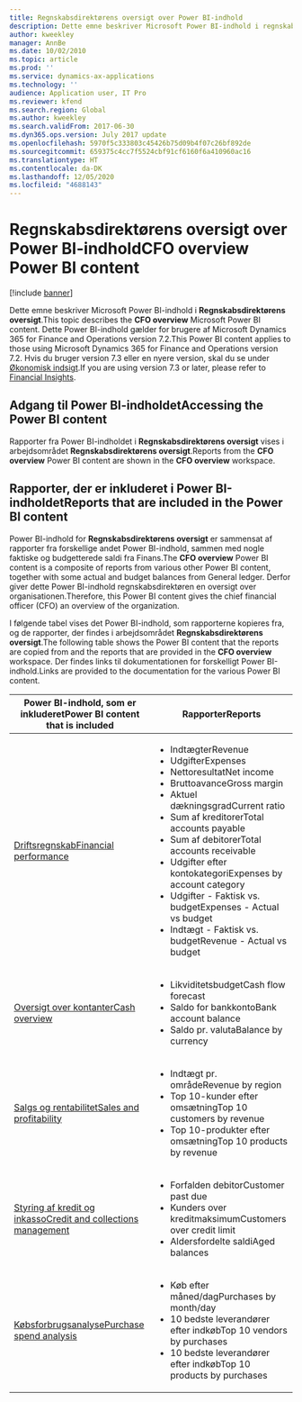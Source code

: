 ```yaml
---
title: Regnskabsdirektørens oversigt over Power BI-indhold
description: Dette emne beskriver Microsoft Power BI-indhold i regnskabsdirektørens oversigt.
author: kweekley
manager: AnnBe
ms.date: 10/02/2010
ms.topic: article
ms.prod: ''
ms.service: dynamics-ax-applications
ms.technology: ''
audience: Application user, IT Pro
ms.reviewer: kfend
ms.search.region: Global
ms.author: kweekley
ms.search.validFrom: 2017-06-30
ms.dyn365.ops.version: July 2017 update
ms.openlocfilehash: 5970f5c333803c45426b75d09b4f07c26bf892de
ms.sourcegitcommit: 659375c4cc7f5524cbf91cf6160f6a410960ac16
ms.translationtype: HT
ms.contentlocale: da-DK
ms.lasthandoff: 12/05/2020
ms.locfileid: "4688143"
---
```

# <a name="cfo-overview-power-bi-content"></a><span data-ttu-id="c4161-103">Regnskabsdirektørens oversigt over Power BI-indhold</span><span class="sxs-lookup"><span data-stu-id="c4161-103">CFO overview Power BI content</span></span>

[!include [banner](../includes/banner.md)] 

<span data-ttu-id="c4161-104">Dette emne beskriver Microsoft Power BI-indhold i **Regnskabsdirektørens oversigt**.</span><span class="sxs-lookup"><span data-stu-id="c4161-104">This topic describes the **CFO overview** Microsoft Power BI content.</span></span> <span data-ttu-id="c4161-105">Dette Power BI-indhold gælder for brugere af Microsoft Dynamics 365 for Finance and Operations version 7.2.</span><span class="sxs-lookup"><span data-stu-id="c4161-105">This Power BI content applies to those using Microsoft Dynamics 365 for Finance and Operations version 7.2.</span></span> <span data-ttu-id="c4161-106">Hvis du bruger version 7.3 eller en nyere version, skal du se under [Økonomisk indsigt](financial-insights.md).</span><span class="sxs-lookup"><span data-stu-id="c4161-106">If you are using version 7.3 or later, please refer to [Financial Insights](financial-insights.md).</span></span>

## <a name="accessing-the-power-bi-content"></a><span data-ttu-id="c4161-107">Adgang til Power BI-indholdet</span><span class="sxs-lookup"><span data-stu-id="c4161-107">Accessing the Power BI content</span></span>

<span data-ttu-id="c4161-108">Rapporter fra Power BI-indholdet i **Regnskabsdirektørens oversigt** vises i arbejdsområdet **Regnskabsdirektørens oversigt**.</span><span class="sxs-lookup"><span data-stu-id="c4161-108">Reports from the **CFO overview** Power BI content are shown in the **CFO overview** workspace.</span></span>

## <a name="reports-that-are-included-in-the-power-bi-content"></a><span data-ttu-id="c4161-109">Rapporter, der er inkluderet i Power BI-indholdet</span><span class="sxs-lookup"><span data-stu-id="c4161-109">Reports that are included in the Power BI content</span></span>
<span data-ttu-id="c4161-110">Power BI-indhold for **Regnskabsdirektørens oversigt** er sammensat af rapporter fra forskellige andet Power BI-indhold, sammen med nogle faktiske og budgetterede saldi fra Finans.</span><span class="sxs-lookup"><span data-stu-id="c4161-110">The **CFO overview** Power BI content is a composite of reports from various other Power BI content, together with some actual and budget balances from General ledger.</span></span> <span data-ttu-id="c4161-111">Derfor giver dette Power BI-indhold regnskabsdirektøren en oversigt over organisationen.</span><span class="sxs-lookup"><span data-stu-id="c4161-111">Therefore, this Power BI content gives the chief financial officer (CFO) an overview of the organization.</span></span>

<span data-ttu-id="c4161-112">I følgende tabel vises det Power BI-indhold, som rapporterne kopieres fra, og de rapporter, der findes i arbejdsområdet **Regnskabsdirektørens oversigt**.</span><span class="sxs-lookup"><span data-stu-id="c4161-112">The following table shows the Power BI content that the reports are copied from and the reports that are provided in the **CFO overview** workspace.</span></span> <span data-ttu-id="c4161-113">Der findes links til dokumentationen for forskelligt Power BI-indhold.</span><span class="sxs-lookup"><span data-stu-id="c4161-113">Links are provided to the documentation for the various Power BI content.</span></span>

| <span data-ttu-id="c4161-114">Power BI-indhold, som er inkluderet</span><span class="sxs-lookup"><span data-stu-id="c4161-114">Power BI content that is included</span></span> | <span data-ttu-id="c4161-115">Rapporter</span><span class="sxs-lookup"><span data-stu-id="c4161-115">Reports</span></span> |
|-----------------------------------|---------|
| [<span data-ttu-id="c4161-116">Driftsregnskab</span><span class="sxs-lookup"><span data-stu-id="c4161-116">Financial performance</span></span>](financial-performance-power-bi-content-pack.md) | <ul><li><span data-ttu-id="c4161-117">Indtægter</span><span class="sxs-lookup"><span data-stu-id="c4161-117">Revenue</span></span></li><li><span data-ttu-id="c4161-118">Udgifter</span><span class="sxs-lookup"><span data-stu-id="c4161-118">Expenses</span></span></li><li><span data-ttu-id="c4161-119">Nettoresultat</span><span class="sxs-lookup"><span data-stu-id="c4161-119">Net income</span></span></li><li><span data-ttu-id="c4161-120">Bruttoavance</span><span class="sxs-lookup"><span data-stu-id="c4161-120">Gross margin</span></span></li><li><span data-ttu-id="c4161-121">Aktuel dækningsgrad</span><span class="sxs-lookup"><span data-stu-id="c4161-121">Current ratio</span></span></li><li><span data-ttu-id="c4161-122">Sum af kreditorer</span><span class="sxs-lookup"><span data-stu-id="c4161-122">Total accounts payable</span></span></li><li><span data-ttu-id="c4161-123">Sum af debitorer</span><span class="sxs-lookup"><span data-stu-id="c4161-123">Total accounts receivable</span></span></li><li><span data-ttu-id="c4161-124">Udgifter efter kontokategori</span><span class="sxs-lookup"><span data-stu-id="c4161-124">Expenses by account category</span></span></li><li><span data-ttu-id="c4161-125">Udgifter - Faktisk vs. budget</span><span class="sxs-lookup"><span data-stu-id="c4161-125">Expenses - Actual vs budget</span></span></li><li><span data-ttu-id="c4161-126">Indtægt - Faktisk vs. budget</span><span class="sxs-lookup"><span data-stu-id="c4161-126">Revenue - Actual vs budget</span></span></li></ul> |
| [<span data-ttu-id="c4161-127">Oversigt over kontanter</span><span class="sxs-lookup"><span data-stu-id="c4161-127">Cash overview</span></span>](../../../finance/cash-bank-management/Cash-Overview-Power-BI-content.md) | <ul><li><span data-ttu-id="c4161-128">Likviditetsbudget</span><span class="sxs-lookup"><span data-stu-id="c4161-128">Cash flow forecast</span></span></li><li><span data-ttu-id="c4161-129">Saldo for bankkonto</span><span class="sxs-lookup"><span data-stu-id="c4161-129">Bank account balance</span></span></li><li><span data-ttu-id="c4161-130">Saldo pr. valuta</span><span class="sxs-lookup"><span data-stu-id="c4161-130">Balance by currency</span></span></li></ul> |
| [<span data-ttu-id="c4161-131">Salgs og rentabilitet</span><span class="sxs-lookup"><span data-stu-id="c4161-131">Sales and profitability</span></span>](sales-profitability-performance-content-pack.md) | <ul><li><span data-ttu-id="c4161-132">Indtægt pr. område</span><span class="sxs-lookup"><span data-stu-id="c4161-132">Revenue by region</span></span></li><li><span data-ttu-id="c4161-133">Top 10-kunder efter omsætning</span><span class="sxs-lookup"><span data-stu-id="c4161-133">Top 10 customers by revenue</span></span></li><li><span data-ttu-id="c4161-134">Top 10-produkter efter omsætning</span><span class="sxs-lookup"><span data-stu-id="c4161-134">Top 10 products by revenue</span></span></li></ul> |
| [<span data-ttu-id="c4161-135">Styring af kredit og inkasso</span><span class="sxs-lookup"><span data-stu-id="c4161-135">Credit and collections management</span></span>](../../../finance/accounts-receivable/credit-collections-power-bi.md) | <ul><li><span data-ttu-id="c4161-136">Forfalden debitor</span><span class="sxs-lookup"><span data-stu-id="c4161-136">Customer past due</span></span></li><li><span data-ttu-id="c4161-137">Kunders over kreditmaksimum</span><span class="sxs-lookup"><span data-stu-id="c4161-137">Customers over credit limit</span></span></li><li><span data-ttu-id="c4161-138">Aldersfordelte saldi</span><span class="sxs-lookup"><span data-stu-id="c4161-138">Aged balances</span></span></li></ul> |
| [<span data-ttu-id="c4161-139">Købsforbrugsanalyse</span><span class="sxs-lookup"><span data-stu-id="c4161-139">Purchase spend analysis</span></span>](../../../finance/accounts-receivable/credit-collections-power-bi.md) | <ul><li><span data-ttu-id="c4161-140">Køb efter måned/dag</span><span class="sxs-lookup"><span data-stu-id="c4161-140">Purchases by month/day</span></span></li><li><span data-ttu-id="c4161-141">10 bedste leverandører efter indkøb</span><span class="sxs-lookup"><span data-stu-id="c4161-141">Top 10 vendors by purchases</span></span></li><li><span data-ttu-id="c4161-142">10 bedste leverandører efter indkøb</span><span class="sxs-lookup"><span data-stu-id="c4161-142">Top 10 products by purchases</span></span></li></ul> |
